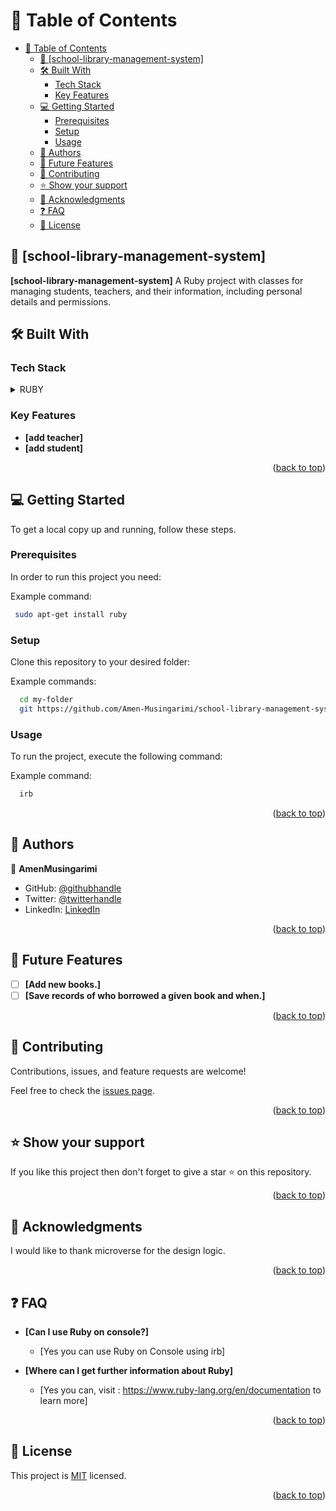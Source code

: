 # 📗 Table of Contents

- [📗 Table of Contents](#-table-of-contents)
  - [📖 \[school-library-management-system\] ](#-school-library-management-system-)
  - [🛠 Built With ](#-built-with-)
    - [Tech Stack ](#tech-stack-)
    - [Key Features ](#key-features-)
  - [💻 Getting Started ](#-getting-started-)
    - [Prerequisites](#prerequisites)
    - [Setup](#setup)
    - [Usage](#usage)
  - [👥 Authors ](#-authors-)
  - [🔭 Future Features ](#-future-features-)
  - [🤝 Contributing ](#-contributing-)
  - [⭐️ Show your support ](#️-show-your-support-)
  - [🙏 Acknowledgments ](#-acknowledgments-)
  - [❓ FAQ ](#-faq-)
  - [📝 License ](#-license-)

<!-- PROJECT DESCRIPTION -->

## 📖 [school-library-management-system] <a name="about-project"></a>

**[school-library-management-system]** A Ruby project with classes for managing students, teachers, and their information, including personal details and permissions.

## 🛠 Built With <a name="built-with"></a>

### Tech Stack <a name="tech-stack"></a>

<details>
<summary>RUBY</summary>
  <ul>
    <li><a href="https://www.ruby-lang.org/en/documentation/">Ruby Documentation</a></li>
  </ul>
</details>

<!-- Features -->

### Key Features <a name="key-features"></a>

- **[add teacher]**
- **[add student]**

<p align="right">(<a href="#readme-top">back to top</a>)</p>

<!-- GETTING STARTED -->

## 💻 Getting Started <a name="getting-started"></a>

To get a local copy up and running, follow these steps.

### Prerequisites

In order to run this project you need:

Example command:

```sh
 sudo apt-get install ruby
```

### Setup

Clone this repository to your desired folder:

Example commands:

```sh
  cd my-folder
  git https://github.com/Amen-Musingarimi/school-library-management-system.git
```

### Usage

To run the project, execute the following command:

Example command:

```sh
  irb
```

<p align="right">(<a href="#readme-top">back to top</a>)</p>

<!-- AUTHORS -->

## 👥 Authors <a name="authors"></a>

👤 **AmenMusingarimi**

- GitHub: [@githubhandle](https://github.com/Amen-Musingarimi)
- Twitter: [@twitterhandle](https://twitter.com/MusingarimiT)
- LinkedIn: [LinkedIn](https://linkedin.com/in/atmusingarimi/)

<p align="right">(<a href="#readme-top">back to top</a>)</p>

<!-- FUTURE FEATURES -->

## 🔭 Future Features <a name="future-features"></a>

- [ ] **[Add new books.]**
- [ ] **[Save records of who borrowed a given book and when.]**

<p align="right">(<a href="#readme-top">back to top</a>)</p>

<!-- CONTRIBUTING -->

## 🤝 Contributing <a name="contributing"></a>

Contributions, issues, and feature requests are welcome!

Feel free to check the [issues page](https://github.com/Amen-Musingarimi/school-library-management-system/issues).

<p align="right">(<a href="#readme-top">back to top</a>)</p>

<!-- SUPPORT -->

## ⭐️ Show your support <a name="support"></a>

If you like this project then don't forget to give a star ⭐ on this repository.

<p align="right">(<a href="#readme-top">back to top</a>)</p>

<!-- ACKNOWLEDGEMENTS -->

## 🙏 Acknowledgments <a name="acknowledgements"></a>

I would like to thank microverse for the design logic.

<p align="right">(<a href="#readme-top">back to top</a>)</p>

<!-- FAQ (optional) -->

## ❓ FAQ <a name="faq"></a>

- **[Can I use Ruby on console?]**

  - [Yes you can use Ruby on Console using irb]

- **[Where can I get further information about Ruby]**

  - [Yes you can, visit : https://www.ruby-lang.org/en/documentation to learn more]

<p align="right">(<a href="#readme-top">back to top</a>)</p>

<!-- LICENSE -->

## 📝 License <a name="license"></a>

This project is [MIT](LICENSE.md) licensed.

<p align="right">(<a href="#readme-top">back to top</a>)</p>
